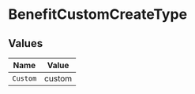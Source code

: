 # BenefitCustomCreateType


## Values

| Name     | Value    |
| -------- | -------- |
| `Custom` | custom   |